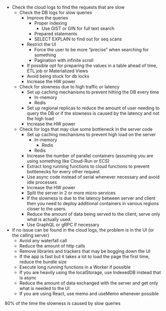 - Check the cloud logs to find the requests that are slow
    - Check the DB logs for slow queries
        - Improve the queries
            - Proper indexing
                - Use GIST or GIN for full text search
            - Prepared statements
            - SELECT EXPLAIN to find out for seq scans
        - Restrict the UI
            - Force the user to be more “precise” when searching for something
            - Pagination with infinite scroll
        - If possible opt for preparing the values in a table ahead of time, ETL job or Materialized Views
        - Avoid being stuck for db locks
        - Increase the HW power
    - Check for slowness due to high traffic or latency
        - Set up caching mechanisms to prevent hitting the DB every time
            - In-memory
            - Redis
        - Set up regional replicas to reduce the amount of user needing to query the DB or if the slowness is caused by the latency and not the high load
        - Increase the HW power
    - Check for logs that may clue some bottleneck in the server code
        - Set up caching mechanisms to prevent high load on the server
            - In-memory
                - Redis
            - Redis
        - Increase the number of parallel containers (assuming you are using something like Cloud-Run or ECS)
        - Extract long running functions to cloud functions to prevent bottlenecks for every other request
        - Use async code instead of serial whenever necessary and avoid idle processes
        - Increase the HW power
        - Split the server in 2 or more micro services
        - If the slowness is due to the latency between server and client then you need to deploy additional containers in various regions closer to the users.
        - Reduce the amount of data being served to the client, serve only what is actually used.
        - Use GraphQL or gRPC if necessary
- If no issue can be found in the cloud logs, the problem is in the UI (or the calling server)
    - Avoid any waterfall call
    - Reduce the amount of http calls
    - Remove libraries and trackers that may be bogging down the UI
    - If the app is fast but it takes a lot to load the page the first time, reduce the bundle size
    - Execute long running functions in a Worker if possible
    - If you are heavily using the localStorage, use IndexedDB instead that is async
    - Reduce the amount of data exchanged with the server and get only what is needed to the UI
    - If you are using React, use memo and useMemo whenever possible
 
80% of the time the slowness is caused by slow queries

